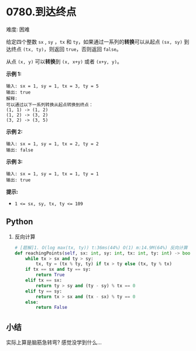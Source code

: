 # 0780.到达终点

难度: 困难

给定四个整数 `sx` , `sy` ，`tx` 和 `ty`，如果通过一系列的**转换**可以从起点 `(sx, sy)` 到达终点 `(tx, ty)`，则返回 `true`，否则返回 `false`。

从点 `(x, y)` 可以**转换**到 `(x, x+y)` 或者 `(x+y, y)`。

 

**示例 1:**

```
输入: sx = 1, sy = 1, tx = 3, ty = 5
输出: true
解释:
可以通过以下一系列转换从起点转换到终点：
(1, 1) -> (1, 2)
(1, 2) -> (3, 2)
(3, 2) -> (3, 5)
```

**示例 2:**

```
输入: sx = 1, sy = 1, tx = 2, ty = 2 
输出: false
```

**示例 3:**

```
输入: sx = 1, sy = 1, tx = 1, ty = 1 
输出: true
```

 

**提示:**

- `1 <= sx, sy, tx, ty <= 109`

## Python

1. 反向计算

   ```python
   # [题解]1. O(log max(tx, ty)) t:36ms(44%) O(1) m:14.9M(64%) 反向计算
   def reachingPoints(self, sx: int, sy: int, tx: int, ty: int) -> bool:
       while tx > sx and ty > sy:
           tx, ty = (tx % ty, ty) if tx > ty else (tx, ty % tx)
       if tx == sx and ty == sy:
           return True
       elif tx == sx:
           return ty > sy and (ty - sy) % tx == 0
       elif ty == sy:
           return tx > sx and (tx - sx) % ty == 0
       else:
           return False
   ```

## 小结

实际上算是脑筋急转弯? 感觉没学到什么...